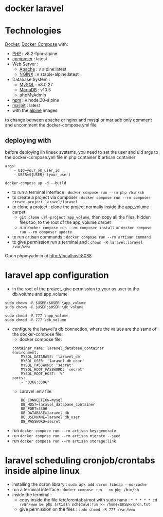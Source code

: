 # docker laravel 


# Technologies

[Docker], [Docker_Compose] with: 
- [PHP] : v8.2-fpm-alpine
- [composer] : latest
- Web Server :
    - [Apache] : v alpine:latest
    - [NGINX] : v stable-alpine:latest
- Database System :
    - [MySQL] : v8.0.27
    - [MariaDB] : v10.5
    - [phpMyAdmin]
- [npm] : v node:20-alpine
- [mailpit] : latest 
- with the [alpine] images

to change between apache or nginx and mysql or mariadb only comment and uncomment the docker-compose.yml file

## deploying with

before deploying iin linuex systems, you need to set the user and uid args to the docker-compose.yml file in php container & artisan container

```
args:
    - UID=your_os_user_id
    - USER=${USER} (your_user)

```

```
docker-compose up -d --build
```

- to run a terminal interface :  `docker compose run --rm php /bin/sh`
- to create a project vía composer : `docker compose run --rm composer create-project laravel/laravel`
- to clone a project : clone the project normally inside the app_volume carpet 
    - `git clone url-project app_volume`, then copy all the files, hidden files too, to the root of the app_volume carpet
    - run `docker compose run --rm composer install` or `docker compose run --rm composer update`
- to run artisan commands : `docker compose run --rm artisan command`
- to give permission run a terminal and : `chown -R laravel:laravel /var/www`

Open phpmyadmin at [http://localhost:8088](http://localhost:8088)


# laravel app configuration

- in the root of the project, give permission to your os user to the db_volume and app_volume
```
sudo chown -R $USER:$USER \app_volume
sudo chown -R $USER:$USER \db_volume
```

```
sudo chmod -R 777 \app_volume
sudo chmod -R 777 \db_volume
```

- configure the laravel's db connection, where the values are the same of the docker-compose file:
    - docker compose file: 
    ```
    container_name: laravel_database_container
    environment:
        MYSQL_DATABASE: 'laravel_db'
        MYSQL_USER: 'laravel_db_user'
        MYSQL_PASSWORD: 'secret'
        MYSQL_ROOT_PASSWORD: 'secret'
        MYSQL_ROOT_HOST: '%'
    ports: 
        - "3366:3306"
    ```
    - Laravel .env file:
    ```
        DB_CONNECTION=mysql
        DB_HOST=laravel_database_container
        DB_PORT=3306
        DB_DATABASE=laravel_db
        DB_USERNAME=laravel_db_user
        DB_PASSWORD=secret
    ```
- run `docker compose run --rm artisan key:generate`
- run `docker compose run --rm artisan migrate --seed`
- run `docker compose run --rm artisan storage:link`


# laravel scheduling cronjob/crontabs inside alpine linux

- installing the dcron library : `sudo apk add dcron libcap --no-cache`
- run a terminal interface :  `docker compose run --rm php /bin/sh`
- inside the terminal :
    - copy inside the file /etc/crontabs/root with sudo nano : `* * * * * cd /var/www && php artisan schedule:run >> /home/$USER/cron.txt`
    - give permission on the files : `sudo chmod -R 777 /var/www`


[Docker]:<https://docs.docker.com/>
[Docker_Compose]:<https://docs.docker.com/compose/>
[Apache]:<https://httpd.apache.org/>
[NGINX]:<https://nginx.org/en/docs/>
[MySQL]:<https://dev.mysql.com/doc/>
[MariaDB]:<https://mariadb.org/>
[phpMyAdmin]:<https://www.phpmyadmin.net/>
[PHP]:<https://www.php.net/manual/es/intro-whatis.php>
[composer]:<https://getcomposer.org/>
[npm]:<https://docs.npmjs.com/>
[mailpit]:<https://github.com/axllent/mailpit>
[alpine]:<https://www.alpinelinux.org/>